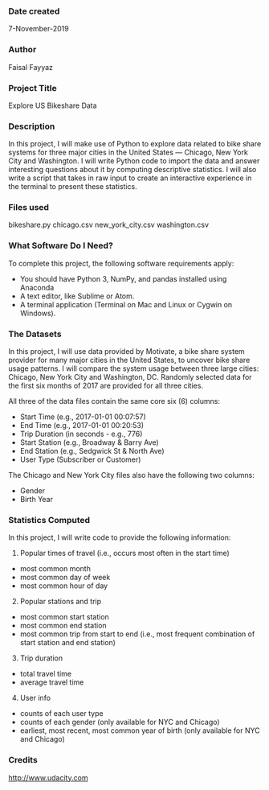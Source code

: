 ### Date created
7-November-2019

### Author
Faisal Fayyaz

### Project Title
Explore US Bikeshare Data

### Description
In this project, I will make use of Python to explore data related to bike share
systems for three major cities in the United States — Chicago, New York City and
Washington.  I will write Python code to import the data and answer interesting
questions about it by computing descriptive statistics.  I will also write a script
that takes in raw input to create an interactive experience in the terminal to
present these statistics.

### Files used
bikeshare.py
chicago.csv
new_york_city.csv
washington.csv

### What Software Do I Need?
To complete this project, the following software requirements apply:
-  You should have Python 3, NumPy, and pandas installed using Anaconda
-  A text editor, like Sublime or Atom.
-  A terminal application (Terminal on Mac and Linux or Cygwin on Windows).

### The Datasets
In this project, I will use data provided by Motivate, a bike share system provider
for many major cities in the United States, to uncover bike share usage patterns.
I will compare the system usage between three large cities: Chicago, New York City
and Washington, DC.  Randomly selected data for the first six months of 2017 are
provided for all three cities.

All three of the data files contain the same core six (6) columns:
-  Start Time (e.g., 2017-01-01 00:07:57)
-  End Time (e.g., 2017-01-01 00:20:53)
-  Trip Duration (in seconds - e.g., 776)
-  Start Station (e.g., Broadway & Barry Ave)
-  End Station (e.g., Sedgwick St & North Ave)
-  User Type (Subscriber or Customer)

The Chicago and New York City files also have the following two columns:
-  Gender
-  Birth Year

### Statistics Computed
In this project, I will write code to provide the following information:

1) Popular times of travel (i.e., occurs most often in the start time)
-  most common month
-  most common day of week
-  most common hour of day

2) Popular stations and trip
-  most common start station
-  most common end station
-  most common trip from start to end (i.e., most frequent combination of start station and end station)

3) Trip duration
-  total travel time
-  average travel time

4) User info
-  counts of each user type
-  counts of each gender (only available for NYC and Chicago)
-  earliest, most recent, most common year of birth (only available for NYC and Chicago)

### Credits
http://www.udacity.com
